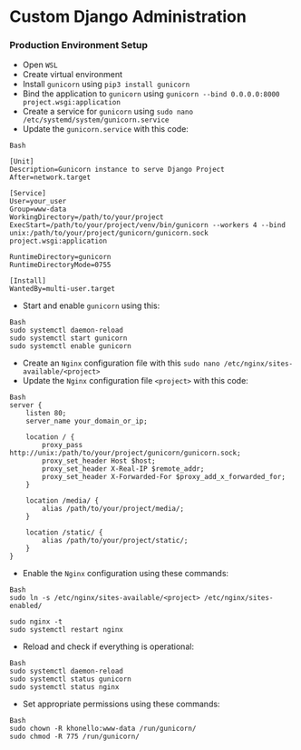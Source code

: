 # Custom Django Administration

### Production Environment Setup
- Open `WSL`
- Create virtual environment
- Install `gunicorn` using `pip3 install gunicorn`
- Bind the application to `gunicorn` using `gunicorn --bind 0.0.0.0:8000 project.wsgi:application`
- Create a service for `gunicorn` using `sudo nano /etc/systemd/system/gunicorn.service`
- Update the `gunicorn.service` with this code:
```
Bash

[Unit]
Description=Gunicorn instance to serve Django Project
After=network.target

[Service]
User=your_user
Group=www-data
WorkingDirectory=/path/to/your/project
ExecStart=/path/to/your/project/venv/bin/gunicorn --workers 4 --bind unix:/path/to/your/project/gunicorn/gunicorn.sock project.wsgi:application

RuntimeDirectory=gunicorn
RuntimeDirectoryMode=0755

[Install]
WantedBy=multi-user.target
```
- Start and enable `gunicorn` using this:
```
Bash
sudo systemctl daemon-reload
sudo systemctl start gunicorn
sudo systemctl enable gunicorn
```
- Create an `Nginx` configuration file with this `sudo nano /etc/nginx/sites-available/<project>
`
- Update the `Nginx` configuration file `<project>` with this code:
```
Bash
server {
    listen 80;
    server_name your_domain_or_ip;

    location / {
        proxy_pass http://unix:/path/to/your/project/gunicorn/gunicorn.sock;
        proxy_set_header Host $host;
        proxy_set_header X-Real-IP $remote_addr;
        proxy_set_header X-Forwarded-For $proxy_add_x_forwarded_for;
    }

    location /media/ {
        alias /path/to/your/project/media/;
    }

    location /static/ {
        alias /path/to/your/project/static/;
    }
}
```
- Enable the `Nginx` configuration using these commands:
```
Bash
sudo ln -s /etc/nginx/sites-available/<project> /etc/nginx/sites-enabled/

sudo nginx -t
sudo systemctl restart nginx

```
- Reload and check if everything is operational:
```
Bash
sudo systemctl daemon-reload
sudo systemctl status gunicorn
sudo systemctl status nginx
```
- Set appropriate permissions using these commands:
```
Bash
sudo chown -R khonello:www-data /run/gunicorn/
sudo chmod -R 775 /run/gunicorn/
```
